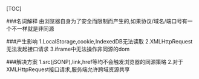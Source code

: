[TOC]

###名词解释
由浏览器自身为了安全而限制而产生的,如果协议/域名/端口号有一个不一样就是非同源

###产生影响
1.LocalStorage,cookie,IndexedDB无法读取
2.XMLHttpRequest无法发起接口请求
3.iframe中无法操作非同源的dom

###解决方案
1.src(jSONP),link,href等均不会触发浏览器的同源策略
2.对于XMLHttpRequest接口请求,服务端允许跨域资源共享
